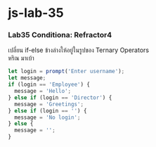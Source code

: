 # js-lab-35
### Lab35 Conditiona: Refractor4
เปลี่ยน if-else ข้างล่างให้อยู่ในรูปของ Ternary Operators  
หริณ มาเบ้า

```JavaScript
let login = prompt('Enter username');
let message;
if (login == 'Employee') {
  message = 'Hello';
} else if (login == 'Director') {
  message = 'Greetings';
} else if (login == '') {
  message = 'No login';
} else {
  message = '';
}
```
